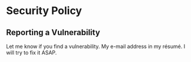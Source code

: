 # Security Policy

## Reporting a Vulnerability

Let me know if you find a vulnerability. My e-mail address in my résumé. I will try to fix it ASAP.
